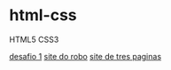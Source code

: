 # html-css
 HTML5 CSS3

<a href="https://alexlanprog.github.io/html-css/desafios/desafio1/">desafio 1</a>
<a href="https://alexlanprog.github.io/html-css/desafios/desafio10guanabara/">site do robo</a>
<a href="https://alexlanprog.github.io/html-css/desafios/desafio8/">site de tres paginas</a>